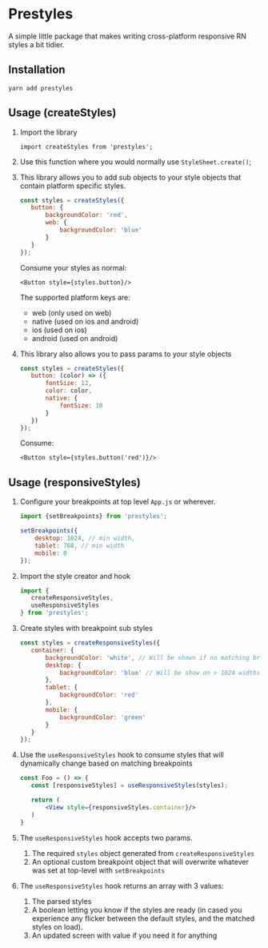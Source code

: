 # Prestyles
A simple little package that makes writing cross-platform responsive RN styles a bit tidier.


## Installation
`yarn add prestyles`

## Usage (createStyles)

1. Import the library

    `import createStyles from 'prestyles';`

2. Use this function where you would normally use `StyleSheet.create()`;

3. This library allows you to add sub objects to your style objects that contain platform specific styles.

    ```jsx harmony
    const styles = createStyles({
       button: {
           backgroundColor: 'red',
           web: {
               backgroundColor: 'blue'
           }   
       }
   });
    ```
   
   Consume your styles as normal:
   
   `<Button style={styles.button}/>`
   
   The supported platform keys are:
    - web (only used on web)
    - native (used on ios and android)
    - ios (used on ios)
    - android (used on android)
    
4. This library also allows you to pass params to your style objects

    ```jsx harmony
   const styles = createStyles({
       button: (color) => ({
           fontSize: 12,
           color: color,
           native: {
               fontSize: 10
           }
       })
    });
    ```
   
   Consume:
   
   `<Button style={styles.button('red')}/>`
   
## Usage (responsiveStyles)

1. Configure your breakpoints at top level `App.js` or wherever.
    
   ```jsx harmony
   import {setBreakpoints} from 'prestyles';
   
   setBreakpoints({
       desktop: 1024, // min width,
       tablet: 768, // min width
       mobile: 0
   });
    ```
2. Import the style creator and hook

    ```jsx harmony
   import {
       createResponsiveStyles, 
       useResponsiveStyles
   } from 'prestyles';
    ```
   
3. Create styles with breakpoint sub styles

    ```jsx harmony
    const styles = createResponsiveStyles({
       container: {
           backgroundColor: 'white', // Will be shown if no matching breakpoint
           desktop: {
               backgroundColor: 'blue' // Will be show on > 1024 widths
           },
           tablet: {
               backgroundColor: 'red'
           },
           mobile: {
               backgroundColor: 'green'
           }   
       }
    });
    ```
   
4. Use the `useResponsiveStyles` hook to consume styles that will dynamically change based on matching breakpoints

    ```jsx harmony
    const Foo = () => {
       const [responsiveStyles] = useResponsiveStyles(styles);
   
       return (
           <View style={responsiveStyles.container}/>
       )  
   }
    ```
  
5. The `useResponsiveStyles` hook accepts two params.
    1. The required `styles` object generated from `createResponsiveStyles`
    2. An optional custom breakpoint object that will overwrite whatever was set at top-level with `setBreakpoints`
  
6. The `useResponsiveStyles` hook returns an array with 3 values:
    1. The parsed styles
    2. A boolean letting you know if the styles are ready (in cased you experience any flicker between the default styles, and the matched styles on load).
    3. An updated screen with value if you need it for anything

